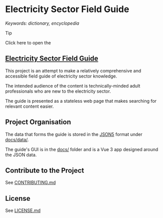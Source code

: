 # Electricity Sector Field Guide


_Keywords: dictionary, encyclopedia_


> [!TIP]
> Click here to open the
> ## [Electricity Sector Field Guide](https://grahamlea.github.io/Electricity-Sector-Field-Guide/)


This project is an attempt to make a relatively comprehensive and
accessible field guide of electricity sector knowledge.

The intended audience of the content is technically-minded adult
professionals who are new to the electricity sector.

The guide is presented as a stateless web page that makes searching
for relevant content easier.


## Project Organisation

The data that forms the guide is stored in the 
[JSON5](https://json5.org/) format under [docs/data/](docs/data).

The guide's GUI is in the [docs/](docs) folder and is a Vue 3 app 
designed around the JSON data.


## Contribute to the Project

See [CONTRIBUTING.md](CONTRIBUTING.md)


## License

See [LICENSE.md](LICENSE.md)
